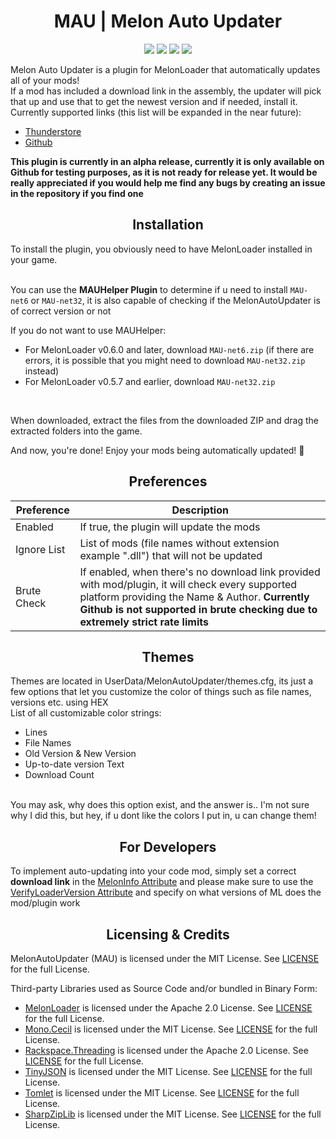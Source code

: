 
<h1 align="center">MAU | Melon Auto Updater</h1>

<p align="center">
<a href="github.com/HAHOOS/MelonAutoUpdater/releases/latest"><img src="https://img.shields.io/github/v/release/HAHOOS/MelonAutoUpdater?include_prereleases&sort=semver&display_name=tag&style=for-the-badge"></a>
<a href="github.com/HAHOOS/MelonAutoUpdater/releases/"><img src="https://img.shields.io/github/downloads/HAHOOS/MelonAutoUpdater/total?style=for-the-badge"></a>
<a href="https://github.com/HAHOOS/MelonAutoUpdater/blob/master/LICENSE.txt"><img src="https://img.shields.io/github/license/HAHOOS/MelonAutoUpdater?style=for-the-badge"></a>
<a href="https://github.com/LavaGang/MelonLoader/releases"><img src="https://img.shields.io/badge/ML_Support-v0.5.2_or_later-blue?style=for-the-badge&labelColor=gray&color=blue"></a>
</p>

Melon Auto Updater is a plugin for MelonLoader that automatically updates all of your mods!<br/>
If a mod has included a download link in the assembly, the updater will pick that up and use that to get the newest version and if needed, install it.<br/>
Currently supported links (this list will be expanded in the near future):<br/>
 - [Thunderstore](https://thunderstore.io)
 - [Github](https://github.com/)

**This plugin is currently in an alpha release, currently it is only available on Github for testing purposes, as it is not ready for release yet. It would be really appreciated if you would help me find any bugs by creating an issue in the repository if you find one** 

<h2 align="center">Installation</h2>
To install the plugin, you obviously need to have MelonLoader installed in your game.<br/>
<br/>

You can use the **MAUHelper Plugin** to determine if u need to install `MAU-net6` or `MAU-net32`, it is also capable of checking if the MelonAutoUpdater is of correct version or not<br/>

If you do not want to use MAUHelper:
  - For MelonLoader v0.6.0 and later, download `MAU-net6.zip` (if there are errors, it is possible that you might need to download `MAU-net32.zip` instead)<br/>
  - For MelonLoader v0.5.7 and earlier, download `MAU-net32.zip`
<br/>

When downloaded, extract the files from the downloaded ZIP and drag the extracted folders into the game.<br/>

And now, you're done! Enjoy your mods being automatically updated! 🎉

<h2 align="center">Preferences</h2>

| Preference | Description |
| --- | --- |
| Enabled | If true, the plugin will update the mods |
| Ignore List | List of mods (file names without extension example ".dll") that will not be updated |
| Brute Check | If enabled, when there's no download link provided with mod/plugin, it will check every supported platform providing the Name & Author. **Currently Github is not supported in brute checking due to extremely strict rate limits** |

<h2 align="center">Themes</h2>

Themes are located in UserData/MelonAutoUpdater/themes.cfg, its just a few options that let you customize the color of things such as file names, versions etc. using HEX<br/>
List of all customizable color strings:<br/>
- Lines
- File Names
- Old Version & New Version
- Up-to-date version Text
- Download Count
<br/>
You may ask, why does this option exist, and the answer is.. I'm not sure why I did this, but hey, if u dont like the colors I put in, u can change them!

<h2 align="center">For Developers</h2>

To implement auto-updating into your code mod, simply set a correct **download link** in the [MelonInfo Attribute](https://melonwiki.xyz/#/modders/attributes?id=meloninfo) and please make sure to use the [VerifyLoaderVersion Attribute](https://melonwiki.xyz/#/modders/attributes?id=verifyloaderversion) and specify on what versions of ML does the mod/plugin work


<h2 align="center">Licensing & Credits</h2>

MelonAutoUpdater (MAU) is licensed under the MIT License. See [LICENSE](https://github.com/HAHOOS/MelonAutoUpdater/blob/master/LICENSE.txt) for the full License.

Third-party Libraries used as Source Code and/or bundled in Binary Form:
- [MelonLoader](https://github.com/LavaGang/MelonLoader) is licensed under the Apache 2.0 License. See [LICENSE](https://github.com/LavaGang/MelonLoader/blob/master/LICENSE.md) for the full License.
- [Mono.Cecil](https://github.com/jbevain/cecil) is licensed under the MIT License. See [LICENSE](https://github.com/jbevain/cecil/blob/master/LICENSE.txt) for the full License.
- [Rackspace.Threading](https://github.com/tunnelvisionlabs/dotnet-threading) is licensed under the Apache 2.0 License. See [LICENSE](https://github.com/tunnelvisionlabs/dotnet-threading/blob/master/LICENSE) for the full License.
- [TinyJSON](https://github.com/pbhogan/TinyJSON) is licensed under the MIT License. See [LICENSE](https://github.com/LavaGang/MelonLoader/blob/master/MelonLoader/TinyJSON/LICENSE.md) for the full License.
- [Tomlet](https://github.com/SamboyCoding/Tomlet) is licensed under the MIT License. See [LICENSE](https://github.com/SamboyCoding/Tomlet/blob/master/LICENSE) for the full License.
- [SharpZipLib](https://github.com/icsharpcode/SharpZipLib) is licensed under the MIT License. See [LICENSE](https://github.com/LavaGang/MelonLoader/blob/master/MelonLoader/SharpZipLib/LICENSE.txt) for the full License.

